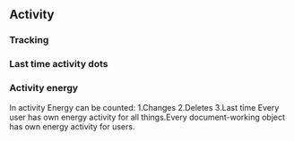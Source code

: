 ## Activity
### Tracking
### Last time activity dots
### Activity energy
In activity Energy can be counted:
1.Changes
2.Deletes
3.Last time
Every user has own energy activity for all things.Every document-working object has own energy activity for users.


